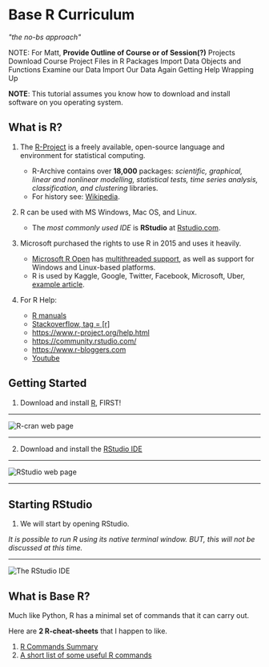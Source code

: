 # Base R Curriculum

*"the no-bs approach"*

NOTE: For Matt, **Provide Outline of Course or of Session(?)**
Projects
Download Course Project
Files in R
Packages
Import Data
Objects and Functions
Examine our Data
Import Our Data Again
Getting Help
Wrapping Up

**NOTE**: This tutorial assumes you know how to download and install software on you operating system.

## What is R?

1. The [R-Project](https://cran.r-project.org/index.html) is a freely available, open-source language and environment for statistical computing.  
   * R-Archive contains over **18,000** packages: *scientific, graphical, linear and nonlinear modelling, statistical tests, time series analysis, classification, and clustering* libraries.
   * For history see: [Wikipedia](https://en.wikipedia.org/wiki/R_(programming_language)).

2. R can be used with MS Windows, Mac OS, and Linux.
   * The *most commonly used IDE* is **RStudio** at [Rstudio.com](https://www.rstudio.com/products/rstudio/download/). 

3. Microsoft purchased the rights to use R in 2015 and uses it heavily.
   * [Microsoft R Open](https://mran.microsoft.com/open) has [multithreaded support](https://mran.microsoft.com/rro#intelmkl1), as well as support for Windows and Linux-based platforms.
   * R is used by Kaggle, Google, Twitter, Facebook, Microsoft, Uber, [example article](https://www.listendata.com/2016/12/companies-using-r.html).
 
4. For R Help:
   * [R manuals](https://cran.r-project.org/manuals.html)
   * [Stackoverflow, tag = [r]](https://stackoverflow.com/questions/tagged/r)
   * https://www.r-project.org/help.html
   * https://community.rstudio.com/
   * https://www.r-bloggers.com
   * [Youtube](https://www.youtube.com/c/RStudioPBC/featured)


## Getting Started


1. Download and install [R](https://cran.r-project.org/index.html), FIRST!

---

![R-cran web page](https://github.com/mccurcio/mcc-ds-material/blob/master/assets/R-CRAN.png)

---

2. Download and install the [RStudio IDE](https://www.rstudio.com/products/rstudio/download/)

---

![RStudio web page](https://github.com/mccurcio/mcc-ds-material/blob/master/assets/RStudio.png)

---

## Starting RStudio

1. We will start by opening RStudio.

*It is possible to run R using its native terminal window. BUT, this will not be discussed at this time.*

---

![The RStudio IDE](https://github.com/mccurcio/mcc-ds-material/blob/master/assets/RStudio.ide.png)



## What is Base R?

Much like Python, R has a minimal set of commands that it can carry out.

Here are **2 R-cheat-sheets** that I happen to like.

1. [R Commands Summary](https://statweb.stanford.edu/~susan/courses/s141/RNotes.pdf)
2. [A short list of some useful R commands](https://www.webpages.uidaho.edu/~stevel/251/comR.pdf)

